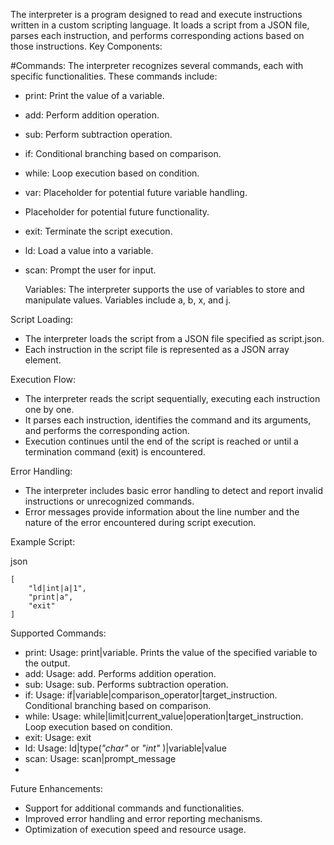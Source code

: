


The interpreter is a program designed to read and execute instructions written in a custom scripting language. It loads a script from a JSON file, parses each instruction, and performs corresponding actions based on those instructions.
Key Components:

#Commands: 
The interpreter recognizes several commands, each with specific functionalities. These commands include:
* print: Print the value of a variable.
* add: Perform addition operation.
* sub: Perform subtraction operation.
* if: Conditional branching based on comparison.
* while: Loop execution based on condition.
* var: Placeholder for potential future variable handling.
* Placeholder for potential future functionality.
* exit: Terminate the script execution.
* ld: Load a value into a variable.
* scan: Prompt the user for input.

    Variables: The interpreter supports the use of variables to store and manipulate values. Variables include a, b, x, and j.

Script Loading:

*    The interpreter loads the script from a JSON file specified as script.json.
*    Each instruction in the script file is represented as a JSON array element.

Execution Flow:

*   The interpreter reads the script sequentially, executing each instruction one by one.
*  It parses each instruction, identifies the command and its arguments, and performs the corresponding action.
* Execution continues until the end of the script is reached or until a termination command (exit) is encountered.

Error Handling:

*    The interpreter includes basic error handling to detect and report invalid instructions or unrecognized commands.
*    Error messages provide information about the line number and the nature of the error encountered during script execution.

Example Script:

json

    [
        "ld|int|a|1",
        "print|a",
        "exit"
    ]

Supported Commands:

*    print: Usage: print|variable. Prints the value of the specified variable to the output.
*    add: Usage: add. Performs addition operation.
*    sub: Usage: sub. Performs subtraction operation.
*    if: Usage: if|variable|comparison_operator|target_instruction. Conditional branching based on comparison.
*    while: Usage: while|limit|current_value|operation|target_instruction. Loop execution based on condition.
*    exit: Usage: exit
*    ld: Usage: ld|type(*"char"* or *"int"* )|variable|value
*    scan: Usage: scan|prompt_message
*    
Future Enhancements:

*   Support for additional commands and functionalities.
*   Improved error handling and error reporting mechanisms.
*   Optimization of execution speed and resource usage.
